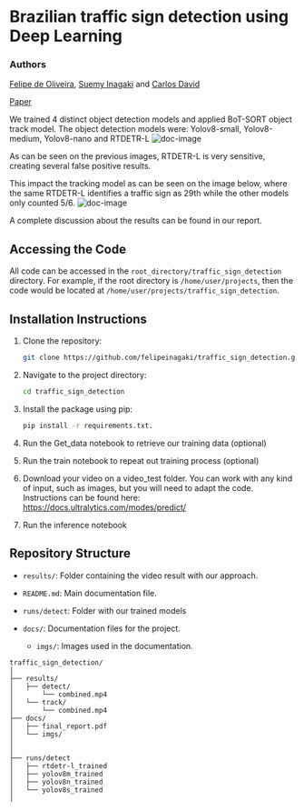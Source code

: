 # Brazilian traffic sign detection using Deep Learning
### Authors
[Felipe de Oliveira](https://github.com/felipeinagaki), [Suemy Inagaki](https://github.com/suemyinagaki) and [Carlos David](https://github.com/cdavidrmelo)

[Paper](https://github.com/felipeinagaki/traffic_sign_detection/blob/main/docs/final-report.pdf)

We trained 4 distinct object detection models and applied BoT-SORT object track model. 
The object detection models were: Yolov8-small, Yolov8-medium, Yolov8-nano and RTDETR-L
![doc-image](docs/imgs/doc_im_1.png)

As can be seen on the previous images, RTDETR-L is very sensitive, creating several false positive results.

This impact the tracking model as can be seen on the image below, where the same RTDETR-L identifies a traffic sign as 29th while the other models only counted 5/6.
![doc-image](docs/imgs/doc_im_2.png)

A complete discussion about the results can be found in our report.
## Accessing the Code

All code can be accessed in the `root_directory/traffic_sign_detection` directory. For example, if the root directory is `/home/user/projects`, then the code would be located at `/home/user/projects/traffic_sign_detection`.



## Installation Instructions

1. Clone the repository:

    ```bash
    git clone https://github.com/felipeinagaki/traffic_sign_detection.git
    ```

2. Navigate to the project directory:

    ```bash
    cd traffic_sign_detection
    ```

3. Install the package using pip:

    ```bash
    pip install -r requirements.txt.
    ```
4. Run the Get_data notebook to retrieve our training data (optional)

5. Run the train notebook to repeat out training process (optional)

6. Download your video on a video_test folder. You can work with any kind of input, such as images, but you will need to adapt the code. Instructions can be found here: https://docs.ultralytics.com/modes/predict/

7. Run the inference notebook 

## Repository Structure

- `results/`: Folder containing the video result with our approach.

- `README.md`: Main documentation file.

- `runs/detect`: Folder with our trained models
- `docs/`: Documentation files for the project.
    - `imgs/`: Images used in the documentation.

    
```{sh} 
traffic_sign_detection/
│
├── results/
│   ├── detect/
│       └── combined.mp4
│   └── track/
│       └── combined.mp4
├── docs/
│   ├── final_report.pdf
│   └── imgs/
│      
│
├── runs/detect
│   ├── rtdetr-l_trained
│   ├── yolov8m_trained
│   ├── yolov8n_trained
│   └── yolov8s_trained
│
  
```

